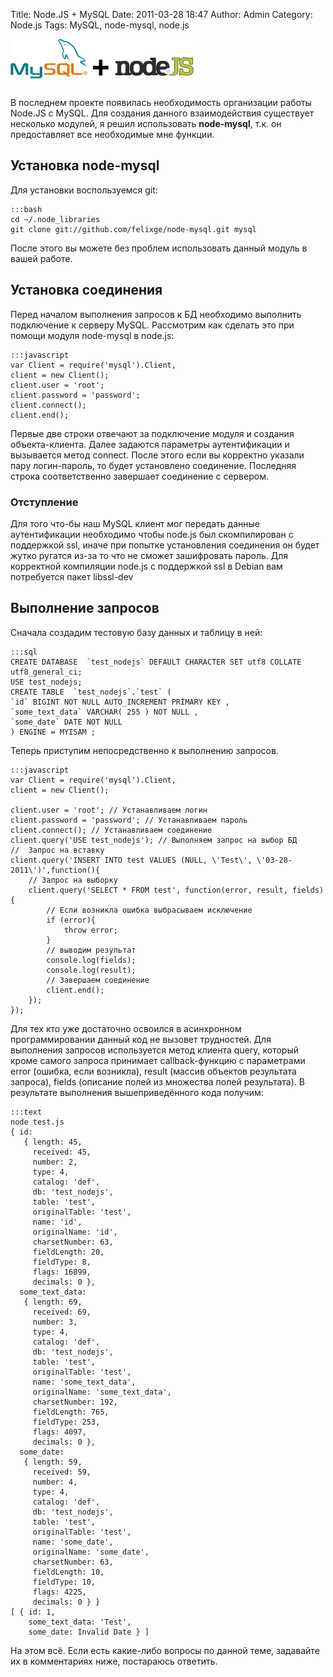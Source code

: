 Title: Node.JS + MySQL
Date: 2011-03-28 18:47
Author: Admin
Category: Node.js
Tags: MySQL, node-mysql, node.js

![Mysql + Node.js][]

В последнем проекте появилась необходимость
организации работы Node.JS с MySQL. Для создания данного взаимодействия
существует несколько модулей, я решил использовать **node-mysql**, т.к.
он предоставляет все необходимые мне функции.

Установка node-mysql
--------------------

Для установки воспользуемся git:

	:::bash
	cd ~/.node_libraries
	git clone git://github.com/felixge/node-mysql.git mysql

После этого вы можете без проблем использовать данный модуль в вашей
работе.

Установка соединения
--------------------

Перед началом выполнения запросов к БД необходимо выполнить подключение
к серверу MySQL. Рассмотрим как сделать это при помощи модуля node-mysql
в node.js:

	:::javascript
	var Client = require('mysql').Client,
    client = new Client();
	client.user = 'root';
	client.password = 'password';
	client.connect();
	client.end();

Первые две строки отвечают за подключение модуля и создания
объекта-клиента. Далее задаются параметры аутентификации и вызывается
метод connect. После этого если вы корректно указали пару логин-пароль,
то будет установлено соединение. Последняя строка соответственно
завершает соединение с сервером.

### Отступление

Для того что-бы наш MySQL клиент мог передать данные аутентификации
необходимо чтобы node.js был скомпилирован с поддержкой ssl, иначе при
попытке установления соединения он будет жутко ругатся из-за то что не
сможет зашифровать пароль. Для корректной компиляции node.js с
поддержкой ssl в Debian вам потребуется пакет libssl-dev

Выполнение запросов
-------------------

Сначала создадим тестовую базу данных и таблицу в ней:

	:::sql
	CREATE DATABASE  `test_nodejs` DEFAULT CHARACTER SET utf8 COLLATE utf8_general_ci;
	USE test_nodejs;
	CREATE TABLE  `test_nodejs`.`test` (
	`id` BIGINT NOT NULL AUTO_INCREMENT PRIMARY KEY ,
	`some_text_data` VARCHAR( 255 ) NOT NULL ,
	`some_date` DATE NOT NULL
	) ENGINE = MYISAM ;

Теперь приступим непосредственно к выполнению запросов.

	:::javascript
	var Client = require('mysql').Client,
    client = new Client();
 
	client.user = 'root'; // Устанавливаем логин
	client.password = 'password'; // Устанавливаем пароль
	client.connect(); // Устанавливаем соединение
	client.query('USE test_nodejs'); // Выполняем запрос на выбор БД
	//  Запрос на вставку
	client.query('INSERT INTO test VALUES (NULL, \'Test\', \'03-28-2011\')',function(){ 
	    // Запрос на выборку
	    client.query('SELECT * FROM test', function(error, result, fields){
	        // Если возникла ошибка выбрасываем исключение
	        if (error){
	            throw error;
	        }
	        // выводим результат
	        console.log(fields);
	        console.log(result);
	        // Завершаем соединение
	        client.end();
	    });
	});

Для тех кто уже достаточно освоился в асинхронном программировании
данный код не вызовет трудностей. Для выполнения запросов используется
метод клиента query, который кроме самого запроса принимает
callback-функцию с параметрами error (ошибка, если возникла), result
(массив объектов результата запроса), fields (описание полей из
множества полей результата). В результате выполнения вышеприведённого
кода получим:

	:::text
	node test.js 
	{ id: 
	   { length: 45,
	     received: 45,
	     number: 2,
	     type: 4,
	     catalog: 'def',
	     db: 'test_nodejs',
	     table: 'test',
	     originalTable: 'test',
	     name: 'id',
	     originalName: 'id',
	     charsetNumber: 63,
	     fieldLength: 20,
	     fieldType: 8,
	     flags: 16899,
	     decimals: 0 },
	  some_text_data: 
	   { length: 69,
	     received: 69,
	     number: 3,
	     type: 4,
	     catalog: 'def',
	     db: 'test_nodejs',
	     table: 'test',
	     originalTable: 'test',
	     name: 'some_text_data',
	     originalName: 'some_text_data',
	     charsetNumber: 192,
	     fieldLength: 765,
	     fieldType: 253,
	     flags: 4097,
	     decimals: 0 },
	  some_date: 
	   { length: 59,
	     received: 59,
	     number: 4,
	     type: 4,
	     catalog: 'def',
	     db: 'test_nodejs',
	     table: 'test',
	     originalTable: 'test',
	     name: 'some_date',
	     originalName: 'some_date',
	     charsetNumber: 63,
	     fieldLength: 10,
	     fieldType: 10,
	     flags: 4225,
	     decimals: 0 } }
	[ { id: 1,
	    some_text_data: 'Test',
	    some_date: Invalid Date } ]

На этом всё. Если есть какие-либо вопросы по данной теме, задавайте их в
комментариях ниже, постараюсь ответить.

  [Mysql + Node.js]: /media/2011/03/Mysql-300x76.png
    "Mysql + Node.js"